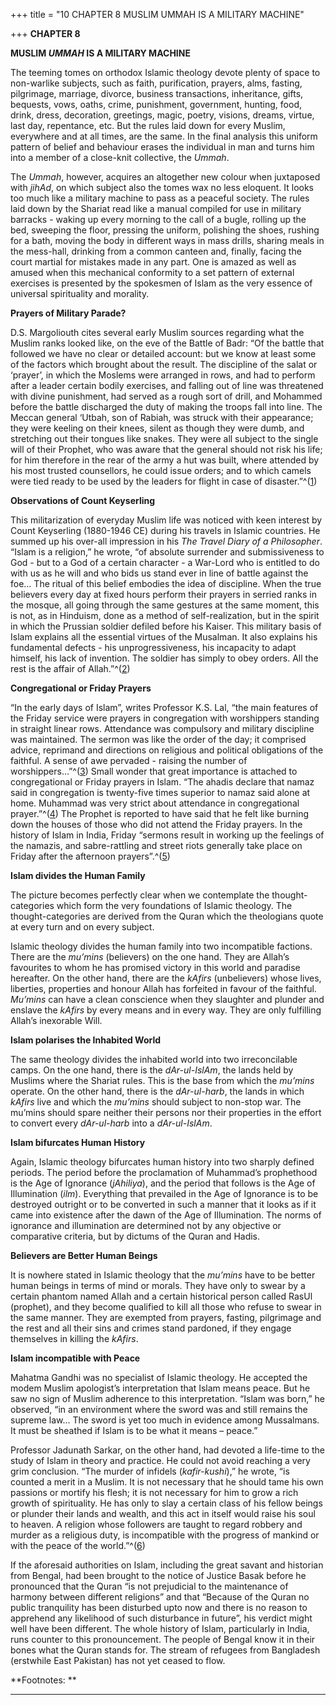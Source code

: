 +++
title = "10 CHAPTER 8 MUSLIM UMMAH IS A MILITARY MACHINE"

+++
**CHAPTER 8**

**MUSLIM *UMMAH* IS A MILITARY MACHINE**

The teeming tomes on orthodox Islamic theology devote plenty of space to non-warlike subjects, such as faith, purification, prayers, alms, fasting, pilgrimage, marriage, divorce, business transactions, inheritance, gifts, bequests, vows, oaths, crime, punishment, government, hunting, food, drink, dress, decoration, greetings, magic, poetry, visions, dreams, virtue, last day, repentance, etc.  But the rules laid down for every Muslim, everywhere and at all times, are the same.  In the final analysis this uniform pattern of belief and behaviour erases the individual in man and turns him into a member of a close-knit collective, the *Ummah*.

The *Ummah*, however, acquires an altogether new colour when juxtaposed with *jihAd*, on which subject also the tomes wax no less eloquent.  It looks too much like a military machine to pass as a peaceful society. 
The rules laid down by the Shariat read like a manual compiled for use in military barracks - waking up every morning to the call of a bugle, rolling up the bed, sweeping the floor, pressing the uniform, polishing the shoes, rushing for a bath, moving the body in different ways in mass drills, sharing meals in the mess-hall, drinking from a common canteen and, finally, facing the court martial for mistakes made in any part. 
One is amazed as well as amused when this mechanical conformity to a set pattern of external exercises is presented by the spokesmen of Islam as the very essence of universal spirituality and morality.

**Prayers of Military Parade?**

D.S. Margoliouth cites several early Muslim sources regarding what the Muslim ranks looked like, on the eve of the Battle of Badr: “Of the battle that followed we have no clear or detailed account: but we know at least some of the factors which brought about the result.  The discipline of the salat or ‘prayer’, in which the Moslems were arranged in rows, and had to perform after a leader certain bodily exercises, and falling out of line was threatened with divine punishment, had served as a rough sort of drill, and Mohammed before the battle discharged the duty of making the troops fall into line.  The Meccan general ‘Utbah, son of Rabiah, was struck with their appearance; they were keeling on their knees, silent as though they were dumb, and stretching out their tongues like snakes.  They were all subject to the single will of their Prophet, who was aware that the general should not risk his life; for him therefore in the rear of the army a hut was built, where attended by his most trusted counsellors, he could issue orders; and to which camels were tied ready to be used by the leaders for flight in case of disaster.”^([1](#1))

**Observations of Count Keyserling**

This militarization of everyday Muslim life was noticed with keen interest by Count Keyserling (1880-1946 CE) during his travels in Islamic countries.  He summed up his over-all impression in his *The Travel Diary of a Philosopher*.  “Islam is a religion,” he wrote, “of absolute surrender and submissiveness to God - but to a God of a certain character - a War-Lord who is entitled to do with us as he will and who bids us stand ever in line of battle against the foe… The ritual of this belief embodies the idea of discipline.  When the true believers every day at fixed hours perform their prayers in serried ranks in the mosque, all going through the same gestures at the same moment, this is not, as in Hinduism, done as a method of self-realization, but in the spirit in which the Prussian soldier defiled before his Kaiser.  This military basis of Islam explains all the essential virtues of the Musalman.  It also explains his fundamental defects - his unprogressiveness, his incapacity to adapt himself, his lack of invention.  The soldier has simply to obey orders.  All the rest is the affair of Allah.”^([2](#2))

**Congregational or Friday Prayers**

“In the early days of Islam”, writes Professor K.S. Lal, “the main features of the Friday service were prayers in congregation with worshippers standing in straight linear rows.  Attendance was compulsory and military discipline was maintained. The sermon was like the order of the day; it comprised advice, reprimand and directions on religious and political obligations of the faithful.  A sense of awe pervaded - raising the number of worshippers…”^([3](#3)) Small wonder that great importance is attached to congregational or Friday prayers in Islam. 
“The ahadis declare that namaz said in congregation is twenty-five times superior to namaz said alone at home. Muhammad was very strict about attendance in congregational prayer.”^([4](#4)) The Prophet is reported to have said that he felt like burning down the houses of those who did not attend the Friday prayers. In the history of Islam in India, Friday “sermons result in working up the feelings of the namazis, and sabre-rattling and street riots generally take place on Friday after the afternoon prayers”.^([5](#5))

**Islam divides the Human Family**

The picture becomes perfectly clear when we contemplate the thought-categories which form the very foundations of Islamic theology. 
The thought-categories are derived from the Quran which the theologians quote at every turn and on every subject.

Islamic theology divides the human family into two incompatible factions.  There are the *mu’mins* (believers) on the one hand.  They are Allah’s favourites to whom he has promised victory in this world and paradise hereafter.  On the other hand, there are the *kAfirs*
(unbelievers) whose lives, liberties, properties and honour Allah has
forfeited in favour of the faithful. *Mu’mins* can have a clean conscience when they slaughter and plunder and enslave the *kAfirs* by every means and in every way.  They are only fulfilling Allah’s inexorable Will.

**Islam polarises the Inhabited World**

The same theology divides the inhabited world into two irreconcilable camps.  On the one hand, there is the *dAr-ul-IslAm*, the lands held by Muslims where the Shariat rules.  This is the base from which the
*mu’mins* operate.  On the other hand, there is the *dAr-ul-harb*, the
lands in which *kAfirs* live and which the *mu’mins* should subject to non-stop war.  The mu’mins should spare neither their persons nor their properties in the effort to convert every *dAr-ul-harb* into a
*dAr-ul-IslAm*.

**Islam bifurcates Human History**

Again, Islamic theology bifurcates human history into two sharply defined periods.  The period before the proclamation of Muhammad’s prophethood is the Age of Ignorance (*jAhiliya*), and the period that follows is the Age of Illumination (*ilm*).  Everything that prevailed in the Age of Ignorance is to be destroyed outright or to be converted in such a manner that it looks as if it came into existence after the dawn of the Age of Illumination.  The norms of ignorance and illumination are determined not by any objective or comparative criteria, but by dictums of the Quran and Hadis.

**Believers are Better Human Beings**

It is nowhere stated in Islamic theology that the *mu’mins* have to be better human beings in terms of mind or morals.  They have only to swear by a certain phantom named Allah and a certain historical person called RasUl (prophet), and they become qualified to kill all those who refuse to swear in the same manner.  They are exempted from prayers, fasting, pilgrimage and the rest and all their sins and crimes stand pardoned, if they engage themselves in killing the *kAfirs*.

**Islam incompatible with Peace**

Mahatma Gandhi was no specialist of Islamic theology.  He accepted the modem Muslim apologist’s interpretation that Islam means peace.  But he saw no sign of Muslim adherence to this interpretation.  “Islam was born,” he observed, “in an environment where the sword was and still remains the supreme law…  The sword is yet too much in evidence among Mussalmans.  It must be sheathed if Islam is to be what it means – peace.”

Professor Jadunath Sarkar, on the other hand, had devoted a life-time to the study of Islam in theory and practice.  He could not avoid reaching a very grim conclusion.  “The murder of infidels (*kafir-kushi*),” he wrote, “is counted a merit in a Muslim.  It is not necessary that he should tame his own passions or mortify his flesh; it is not necessary for him to grow a rich growth of spirituality.  He has only to slay a certain class of his fellow beings or plunder their lands and wealth, and this act in itself would raise his soul to heaven. A religion whose followers are taught to regard robbery and murder as a religious duty, is incompatible with the progress of mankind or with the peace of the world.”^([6](#6))

If the aforesaid authorities on Islam, including the great savant and historian from Bengal, had been brought to the notice of Justice Basak before he pronounced that the Quran “is not prejudicial to the maintenance of harmony between different religions” and that “Because of the Quran no public tranquility has been disturbed upto now and there is no reason to apprehend any likelihood of such disturbance in future”, his verdict might well have been different.  The whole history of Islam, particularly in India, runs counter to this pronouncement.  The people of Bengal know it in their bones what the Quran stands for.  The stream of refugees from Bangladesh (erstwhile East Pakistan) has not yet ceased to flow.  
 

**Footnotes: **

------------------------------------------------------------------------


